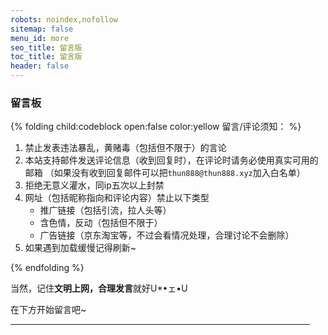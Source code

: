 ```yaml
---
robots: noindex,nofollow
sitemap: false
menu_id: more
seo_title: 留言版
toc_title: 留言版
header: false
---
```


### 留言板

{% folding child:codeblock open:false color:yellow 留言/评论须知： %}

1. 禁止发表违法暴乱，黄赌毒（包括但不限于）的言论
2. 本站支持邮件发送评论信息（收到回复时），在评论时请务必使用真实可用的邮箱
   （如果没有收到回复邮件可以把`thun888@thun888.xyz`加入白名单）
3. 拒绝无意义灌水，同ip五次以上封禁
4. 网址（包括昵称指向和评论内容）禁止以下类型
   - 推广链接（包括引流，拉人头等）
   - 含色情，反动（包括但不限于）
   - 广告链接（京东淘宝等，不过会看情况处理，合理讨论不会删除）
5. 如果遇到加载缓慢记得刷新~

{% endfolding %}

当然，记住**文明上网，合理发言**就好U*•ェ•U

在下方开始留言吧~


<HR width="95%" color=#987cb9 SIZE=3>
  <div id="Comments"></div>
  <link href="https://cdn.bootcdn.net/ajax/libs/artalk/2.3.4/Artalk.min.css" rel="stylesheet">
  <script src="https://cdn.bootcdn.net/ajax/libs/artalk/2.3.4/Artalk.js"></script>
  <script>
      var page = window.location.href.split('#')[0]
      if (page.endsWith("index.html")) {
          pagekey = page.substring(0, page.length - 10)
      } else {
          pagekey = page
      }
      new Artalk({
          el: '#Comments',
          pageKey: decodeURI(pagekey),
          placeholder: '来啊，快活啊[]~(￣▽￣)~*', // 占位符
          sendBtn: 'Fire!',
          pageTitle: '',
          server: 'https://artalk.thun888.xyz/',
          site: 'Blog',
          emoticons: "https://raw.thun888.xyz/thun888/asstes/master/files/json/artalk/default.json",
      })
      document.getElementsByClassName("atk-sidebar-layer")[0].style.display = "none"
  </script>